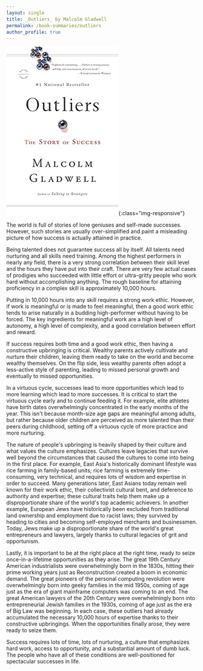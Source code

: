 ```yaml
---
layout: single
title: _Outliers_ by Malcolm Gladwell
permalink: /book-summaries/outliers
author_profile: true
---
```


![Outliers](/assets/images/outliers.jpg){:class="img-responsive"}

The world is full of stories of lone geniuses and self-made successes.
However, such stories are usually over-simplified and paint a misleading picture of how success is actually attained in practice.

Being talented does not guarantee success all by itself.
All talents need nurturing and all skills need training.
Among the highest performers in nearly any field, there is a very strong correlation between their skill level and the hours they have put into their craft.
There are very few actual cases of prodigies who succeeded with little effort or ultra-gritty people who work hard without accomplishing anything.
The rough baseline for attaining proficiency in a complex skill is approximately 10,000 hours.

Putting in 10,000 hours into any skill requires a strong work ethic.
However, if work is meaningful or is made to feel meaningful, then a good work ethic tends to arise naturally in a budding high-performer without having to be forced.
The key ingredients for meaningful work are a high level of autonomy, a high level of complexity, and a good correlation between effort and reward.

If success requires both time and a good work ethic, then having a constructive upbringing is critical.
Wealthy parents actively cultivate and nurture their children, leaving them ready to take on the world and become wealthy themselves.
On the flip side, less wealthy parents often adopt a less-active style of parenting, leading to missed personal growth and eventually to missed opportunities.

In a virtuous cycle, successes lead to more opportunities which lead to more learning which lead to more successes.
It is critical to start the virtuous cycle early and to continue feeding it.
For example, elite athletes have birth dates overwhelmingly concentrated in the early months of the year.
This isn't because month-size age gaps are meaningful among adults, but rather because older children are perceived as more talented than their peers during childhood, setting off a virtuous cycle of more practice and more nurturing.

The nature of people's upbringing is heavily shaped by their culture and what values the culture emphasizes.
Cultures leave legacies that survive well beyond the circumstances that caused the cultures to come into being in the first place.
For example, East Asia's historically dominant lifestyle was rice farming in family-based units; rice farming is extremely time-consuming, very technical, and requires lots of wisdom and expertise in order to succeed.
Many generations later, East Asians today remain well known for their work ethic, their collectivist cultural bent, and deference to authority and expertise; these cultural traits help them make up a disproportionate share of the world's top academic achievers.
In another example, European Jews have historically been excluded from traditional land ownership and employment due to racist laws; they survived by heading to cities and becoming self-employed merchants and businessmen.
Today, Jews make up a disproportionate share of the world's great entrepreneurs and lawyers, largely thanks to cultural legacies of grit and opportunism.

Lastly, it is important to be at the right place at the right time, ready to seize once-in-a-lifetime opportunities as they arise.
The great 19th Century American industrialists were overwhelmingly born in the 1830s, hitting their prime working years just as Reconstruction created a boom in economic demand.
The great pioneers of the personal computing revolution were overwhelmingly born into geeky families in the mid 1950s, coming of age just as the era of giant mainframe computers was coming to an end.
The great American lawyers of the 20th Century were overwhelmingly born into entrepreneurial Jewish families in the 1930s, coming of age just as the era of Big Law was beginning.
In each case, these outliers had already accumulated the necessary 10,000 hours of expertise thanks to their constructive upbringings.
When the opportunities finally arose, they were ready to seize them.

Success requires lots of time, lots of nurturing, a culture that emphasizes hard work, access to opportunity, and a substantial amount of dumb luck.
The people who have all of these conditions are well-positioned for spectacular successes in life.
